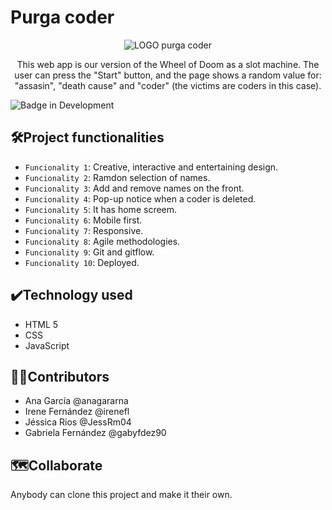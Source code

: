 # Purga coder
<div align="center">
  
![LOGO purga coder](https://user-images.githubusercontent.com/117688044/205134007-d7765721-b712-4d89-8edd-7491485fead1.png)

This web app is our version of the Wheel of Doom as a slot machine. 
The user can press the "Start" button, and the page shows a random value for: "assasin", "death cause" and "coder" (the victims are coders in this case).</div>

![Badge in Development](https://img.shields.io/badge/STATUS-IN%20DEVELOPMENT-green)

## 🛠️Project functionalities

- `Funcionality 1`: Creative, interactive and entertaining design. 
- `Funcionality 2`: Ramdon selection of names.   
- `Funcionality 3`: Add and remove names on the front. 
- `Funcionality 4`: Pop-up notice when a coder is deleted.
- `Funcionality 5`: It has home screem.
- `Funcionality 6`: Mobile first.
- `Funcionality 7`: Responsive.
- `Funcionality 8`: Agile methodologies.
- `Funcionality 9`: Git and gitflow.
- `Funcionality 10`: Deployed.

## ✔️Technology used
* HTML 5
* CSS 
* JavaScript

## 👩‍💻Contributors
* Ana García @anagararna
* Irene Fernández @irenefl
* Jéssica Rios @JessRm04
* Gabriela Fernández @gabyfdez90

## 🗺️Collaborate
Anybody can clone this project and make it their own. 

